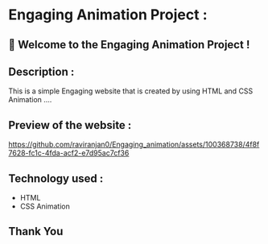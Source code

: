 # Engaging Animation Project :


## 🚀 Welcome to the Engaging Animation Project ! 


## Description :
This is a simple Engaging website that is created by using HTML and CSS Animation ....

## Preview of the website :

https://github.com/raviranjan0/Engaging_animation/assets/100368738/4f8f7628-fc1c-4fda-acf2-e7d95ac7cf36

## Technology used :
- HTML
- CSS Animation

## Thank You
